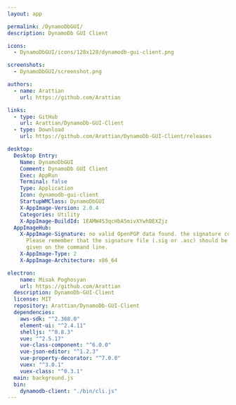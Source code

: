 ```yaml
---
layout: app

permalink: /DynamoDbGUI/
description: DynamoDb GUI Client

icons:
  - DynamoDbGUI/icons/128x128/dynamodb-gui-client.png

screenshots:
  - DynamoDbGUI/screenshot.png

authors:
  - name: Arattian
    url: https://github.com/Arattian

links:
  - type: GitHub
    url: Arattian/DynamoDb-GUI-Client
  - type: Download
    url: https://github.com/Arattian/DynamoDb-GUI-Client/releases

desktop:
  Desktop Entry:
    Name: DynamoDbGUI
    Comment: DynamoDb GUI Client
    Exec: AppRun
    Terminal: false
    Type: Application
    Icon: dynamodb-gui-client
    StartupWMClass: DynamoDbGUI
    X-AppImage-Version: 2.0.4
    Categories: Utility
    X-AppImage-BuildId: 1EAMW4S3qcHbA5mivXYwhBEXZjz
  AppImageHub:
    X-AppImage-Signature: no valid OpenPGP data found. the signature could not be verified.
      Please remember that the signature file (.sig or .asc) should be the first file
      given on the command line.
    X-AppImage-Type: 2
    X-AppImage-Architecture: x86_64

electron:
    name: Misak Poghosyan
    url: https://github.com/Arattian
  description: DynamoDb-GUI-Client
  license: MIT
  repository: Arattian/DynamoDb-GUI-Client
  dependencies:
    aws-sdk: "^2.368.0"
    element-ui: "^2.4.11"
    shelljs: "^0.8.3"
    vue: "^2.5.17"
    vue-class-component: "^6.0.0"
    vue-json-editor: "^1.2.3"
    vue-property-decorator: "^7.0.0"
    vuex: "^3.0.1"
    vuex-class: "^0.3.1"
  main: background.js
  bin:
    dynamodb-client: "./bin/cli.js"
---
```

